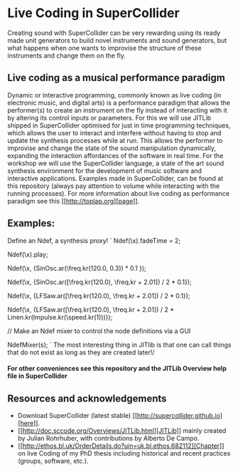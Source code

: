 # Live Coding in SuperCollider
Creating sound with SuperCollider can be very rewarding using its
ready made unit generators to build novel instruments and sound
generators, but what happens when one wants to improvise the structure
of these instruments and change them on the fly.

## Live coding as a musical performance paradigm

Dynamic or interactive programming, commonly known as live coding (in electronic
music, and digital arts) is a performance paradigm that allows the performer(s)
to create an instrument on the fly instead of interacting with it by altering
its control inputs or parameters. For this we will use JITLib shipped in
SuperCollider optimised for just in time programming techniques, which allows
the user to interact and interfere without having to stop and update the
synthesis processes while at run. This allows the performer to improvise and
change the state of the sound manipulation dynamically, expanding the
interaction affordances of the software in real time. For the workshop we will
use the SuperCollider language, a state of the art sound synthesis environment
for the development of music software and interactive applications. Examples
made in SuperCollider, can be found at this repository (always pay
attention to volume while interacting with the running processes). For more
information about live coding as performance paradigm see this [[http://toplap.org][page]].

## Examples:
Define an Ndef, a synthesis proxy!
`
Ndef(\x).fadeTime = 2;

Ndef(\x).play;

Ndef(\x, {SinOsc.ar(\freq.kr(120.0, 0.3)) * 0.1 });

Ndef(\x, {SinOsc.ar([\freq.kr(120.0), \freq.kr + 2.01]) / 2 * 0.1});

Ndef(\x, {LFSaw.ar([\freq.kr(120.0), \freq.kr + 2.01]) / 2 * 0.1});

Ndef(\x, {LFSaw.ar([\freq.kr(120.0), \freq.kr + 2.01]) / 2 * Linen.kr(Impulse.kr(\speed.kr(1)))});

// Make an Ndef mixer to control the node definitions via a GUI

NdefMixer(s);
`
The most interesting thing in JITlib is that one can call things that do not exist as long as they are created later!/
#### For other conveniences see this repository and the JITLib Overview help file in SuperCollider

## Resources and acknowledgements
+ Download SuperCollider (latest stable) [[http://supercollider.github.io][here]].
+ [[http://doc.sccode.org/Overviews/JITLib.html][JITLib]] mainly created by Julian Rohrhuber, with contributions by Alberto De Campo.
+ [[http://ethos.bl.uk/OrderDetails.do?uin=uk.bl.ethos.682112][Chapter]] on live Coding of my PhD thesis including historical and recent practices (groups, software, etc.).
